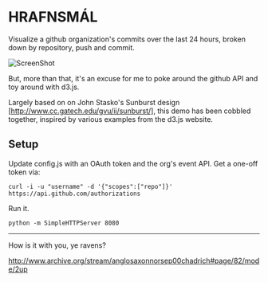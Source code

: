 HRAFNSMÁL
=========

Visualize a github organization's commits over the last 24 hours, broken down by repository, push and commit.

![ScreenShot](https://raw.github.com/feigner/hrafnsmal/master/img/screenshot.png)

But, more than that, it's an excuse for me to poke around the github API and toy around with d3.js.

Largely based on on John Stasko's Sunburst design [http://www.cc.gatech.edu/gvu/ii/sunburst/], this demo has been cobbled together, inspired by various examples from the d3.js website.

Setup
-----

Update config.js with an OAuth token and the org's event API. Get a one-off token via:

    curl -i -u "username" -d '{"scopes":["repo"]}' https://api.github.com/authorizations

Run it.

    python -m SimpleHTTPServer 8080

-----

How is it with you, ye ravens? 

http://www.archive.org/stream/anglosaxonnorsep00chadrich#page/82/mode/2up
